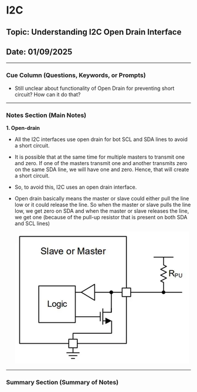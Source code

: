 # I2C

## Topic: Understanding I2C Open Drain Interface

## Date: 01/09/2025 

---

### Cue Column (Questions, Keywords, or Prompts)
- Still unclear about functionality of Open Drain for preventing short circuit? How can it do that?

---

### Notes Section (Main Notes)

**1. Open-drain**

- All the I2C interfaces use open drain for bot SCL and SDA lines to avoid a short circuit.
- It is possible that at the same time for multiple masters to transmit one and zero. If one of the masters transmit one and another transmits zero on the same SDA line, we will have one and zero. Hence, that will create a short circuit.
- So, to avoid this, I2C uses an open drain interface.
- Open drain basically means the master or slave could either pull the line low or it could release the line. So when the master or slave pulls the line low, we get zero on SDA and when the master or slave releases the line, we get one (because of the pull-up resistor that is present on both SDA and SCL lines)

    ![alt text](image-2.png)

---

### Summary Section (Summary of Notes)
